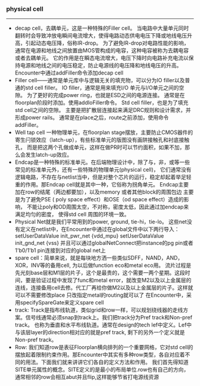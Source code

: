 ###  physical cell
---
+ decap cell，去耦单元，这是一种特殊的Filler cell。
当电路中大量单元同时翻转时会导致冲放电瞬间电流增大，使得电路动态供电电压下降或地线电压升高，引起动态电压降，俗称IR-drop。
为了避免IR-drop对电路性能的影响，通常在电源和地线之间放置由MOS管构成的电容，这种电容被称为去耦电容或者去耦单元。
它的作用是在瞬态电流增大，电压下降时向电路补充电流以保持电源和地线之间的电压稳定，防止电源线的电压降和地线电压的升高。
Encounter中通过addFiller命令添加decap cell
+ Filler cell——通常是单元库中与逻辑无关的填充物，可以分为IO filler以及普通的std cell filler。
IO filler，通常是用来填充I/O 单元与I/O单元之间的空隙。
为了更好的完成power ring，也就是ESD之间的电源连接。
通常是在floorplan阶段时添加。使用addIoFiller命令。
Std cell filler，也是为了填充std cell之间的空隙。
主要是把扩散层连接起来满足DRC规则和设计需求，并形成power rails。
通常是在place之后，route之前添加，使用命令addFiller。
+ Well tap cell 一种物理单元，在floorplan stage摆放，主要防止CMOS器件的寄生闩锁效应（latch-up），有些标准单元的版图没有画阱接触孔和衬底接触孔，
而是把这两个孔做成单元，这样在做PR时可以节约面积，如果不加，那么会发生latch-up效应。
+ Endcap是一种特殊的标准单元。在后端物理设计中，除了与，非，或等一些常见的标准单元外，还有一些特殊的物理单元(physical cell)，
它们通常没有逻辑电路，不存在与netlist当中，但是对整个芯片的运行，稳定却起着举足轻重的作用。那Endcap cell就是其中一种，它俗称为拐角单元。
Endcap主要加在row的结尾（两边都要加），以及memory 或者其他block的周围包边
主要是为了避免PSE ( poly space effect）和OSE（od space effect）造成的影响，
不能让poly和OD周围太空，不对称，密度太低，因此通过加endcap来满足均匀的密度， 使得std cell 周围的环境一致。
+ Physical Net就是我们平常用到的power, ground, tie-hi，tie-lo。
这些net没有定义在netlist中，在Encounter中通过在global文件中以下两行导入：
setUserDataValue init_pwr_net {vdd_mpu}
setUserDataValue init_gnd_net {vss}
并且可以通过globalNetConnect把instance的pg pin或者1'b0/1'b1 pin连接到对应的global net上
+ spare cell：简单来说，就是每块地方洒一些类似SDFF，NAND，AND，XOR，INV等的备用cell, 为以后做function eco和metal eco用。
流片过程是先光刻base层和M1层的片子，这个是最贵的，这个需要一两个星期。这段时间，要是验证过程中发现了func和metal error，就改变M2以及以上金属层的连线，连接备用cell去修。代工厂再给你做M2以及以上金属层的片子。这样就可以不需要修改place 只改指定metal的routing就可以了
在Encounter中，采用specifySpareGate来定义spare cell
+ track: Track是指布线轨道，类似grid和row一样，可以规划绕线器的走线方案。信号线通常必须snap到track上。我们把track分为Pref track和Non-pref track。 也称为垂直和水平布线轨道。通常在design的tech lef中定义。Lef中与该层layer的direction相对应的就是pref track, 剩下的另外一个定义就是Non-pref track。
+ Row: 我们知道row是表征Floorplan横向排列的一个重要网格，它对std cell的摆放起着限制约束作用。那Encounter中其实有多种row类型，各自对应着不同的用法。下面我们就来讲讲它们各自的定义方法和作用。
我们首先得知道SITE单元属性的概念。SITE定义的是最小的布局单位.row也有自己的方向，通常相邻的row会相互abut并且flip,这样能够节省打电源线资源
